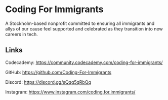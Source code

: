 # Coding For Immigrants

A Stockholm-based nonprofit committed to ensuring all immigrants and allys of our cause feel supported and celebrated as they transition into new careers in tech.

## Links

Codecademy: https://community.codecademy.com/coding-for-immigrants/

GitHub: https://github.com/Coding-For-Immigrants

Discord: https://discord.gg/sQqq5qRbQq

Instagram: https://www.instagram.com/coding.for.immigrants/
